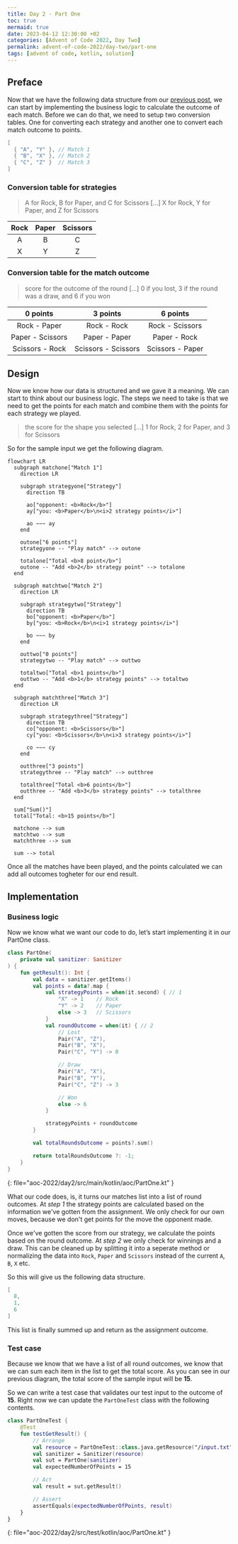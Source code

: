 ```yaml
---
title: Day 2 - Part One
toc: true
mermaid: true
date: 2023-04-12 12:30:00 +02
categories: [Advent of Code 2022, Day Two]
permalink: advent-of-code-2022/day-two/part-one
tags: [advent of code, kotlin, solution]
---
```


## Preface

Now that we have the following data structure from our [previous post](./2023-04-05-sanitizer.md), we can start by implementing the business logic to calculate the
outcome of each match. Before we can do that, we need to setup two conversion tables. One for converting each strategy and another one to convert each match outcome
to points.

```kotlin
[
  { "A", "Y" }, // Match 1
  { "B", "X" }, // Match 2
  { "C", "Z" }  // Match 3
]
```

### Conversion table for strategies

> A for Rock, B for Paper, and C for Scissors
> [...] X for Rock, Y for Paper, and Z for Scissors

| Rock | Paper | Scissors |
|:----:|:-----:|:--------:|
| A    | B     | C        |
| X    | Y     | Z        |

### Conversion table for the match outcome

> score for the outcome of the round [...] 0 if you lost, 3 if the round was a draw, and 6 if you won

| 0 points          | 3 points            | 6 points         |
|:-----------------:|:-------------------:|:----------------:|
| Rock - Paper      | Rock - Rock         | Rock - Scissors  |
| Paper - Scissors  | Paper - Paper       | Paper - Rock     |
| Scissors - Rock   | Scissors - Scissors | Scissors - Paper |

## Design

Now we know how our data is structured and we gave it a meaning. We can start to think about our business logic. The steps we need to take is that we need to get the
points for each match and combine them with the points for each strategy we played.

> the score for the shape you selected [...] 1 for Rock, 2 for Paper, and 3 for Scissors

So for the sample input we get the following diagram.

```mermaid
flowchart LR
  subgraph matchone["Match 1"]
    direction LR

    subgraph strategyone["Strategy"]
      direction TB

      ao["opponent: <b>Rock</b>"]
      ay["you: <b>Paper</b>\n<i>2 strategy points</i>"]

      ao ~~~ ay
    end

    outone["6 points"]
    strategyone -- "Play match" --> outone

    totalone["Total <b>8 point</b>"]
    outone -- "Add <b>2</b> strategy point" --> totalone
  end

  subgraph matchtwo["Match 2"]
    direction LR

    subgraph strategytwo["Strategy"]
      direction TB
      bo["opponent: <b>Paper</b>"]
      by["you: <b>Rock</b>\n<i>1 strategy points</i>"]

      bo ~~~ by
    end

    outtwo["0 points"]
    strategytwo -- "Play match" --> outtwo

    totaltwo["Total <b>1 points</b>"]
    outtwo -- "Add <b>1</b> strategy points" --> totaltwo
  end

  subgraph matchthree["Match 3"]
    direction LR
    
    subgraph strategythree["Strategy"]
      direction TB
      co["opponent: <b>Scissors</b>"]
      cy["you: <b>Scissors</b>\n<i>3 strategy points</i>"]
      
      co ~~~ cy
    end

    outthree["3 points"]
    strategythree -- "Play match" --> outthree
    
    totalthree["Total <b>6 points</b>"]
    outthree -- "Add <b>3</b> strategy points" --> totalthree
  end

  sum["Sum()"]
  total["Total: <b>15 points</b>"]

  matchone --> sum
  matchtwo --> sum
  matchthree --> sum

  sum --> total
```

Once all the matches have been played, and the points calculated we can add all outcomes togheter for our end result.

## Implementation

### Business logic

Now we know what we want our code to do, let’s start implementing it in our PartOne class.

```kotlin
class PartOne(
    private val sanitizer: Sanitizer
) {
    fun getResult(): Int {
        val data = sanitizer.getItems()
        val points = data?.map {
            val strategyPoints = when(it.second) { // 1
                "X" -> 1    // Rock
                "Y" -> 2    // Paper
                else -> 3   // Scissors
            }
            val roundOutcome = when(it) { // 2
                // Lost
                Pair("A", "Z"),
                Pair("B", "X"),
                Pair("C", "Y") -> 0

                // Draw
                Pair("A", "X"),
                Pair("B", "Y"),
                Pair("C", "Z") -> 3

                // Won
                else -> 6
            }

            strategyPoints + roundOutcome
        }

        val totalRoundsOutcome = points?.sum()

        return totalRoundsOutcome ?: -1;
    }
}
```
{: file="aoc-2022/day2/src/main/kotlin/aoc/PartOne.kt" }

What our code does, is, it turns our matches list into a list of round outcomes. At _step 1_ the strategy points are calculated based on the information we've gotten from
the assignment. We only check for our own moves, because we don't get points for the move the opponent made.

Once we've gotten the score from our strategy, we calculate the points based on the round outcome. At _step 2_ we only check for winnings and a draw. This can be cleaned
up by splitting it into a seperate method or normalizing the data into `Rock`, `Paper` and `Scissors` instead of the current `A`, `B`, `X` etc.

So this will give us the following data structure.

```kotlin
[
  8,
  1,
  6
]
```

This list is finally summed up and return as the assignment outcome.

### Test case

Because we know that we have a list of all round outcomes, we know that we can sum each item in the list to get the total score. As you can see in our previous diagram, the
total score of the sample input will be __15__.


So we can write a test case that validates our test input to the outcome of __15__. Right now we can update the `PartOneTest` class with the following contents.

```kotlin
class PartOneTest {
    @Test
    fun testGetResult() {
        // Arrange
        val resource = PartOneTest::class.java.getResource("/input.txt")
        val sanitizer = Sanitizer(resource)
        val sut = PartOne(sanitizer)
        val expectedNumberOfPoints = 15

        // Act
        val result = sut.getResult()

        // Assert
        assertEquals(expectedNumberOfPoints, result)
    }
}
```
{: file="aoc-2022/day2/src/test/kotlin/aoc/PartOne.kt" }

